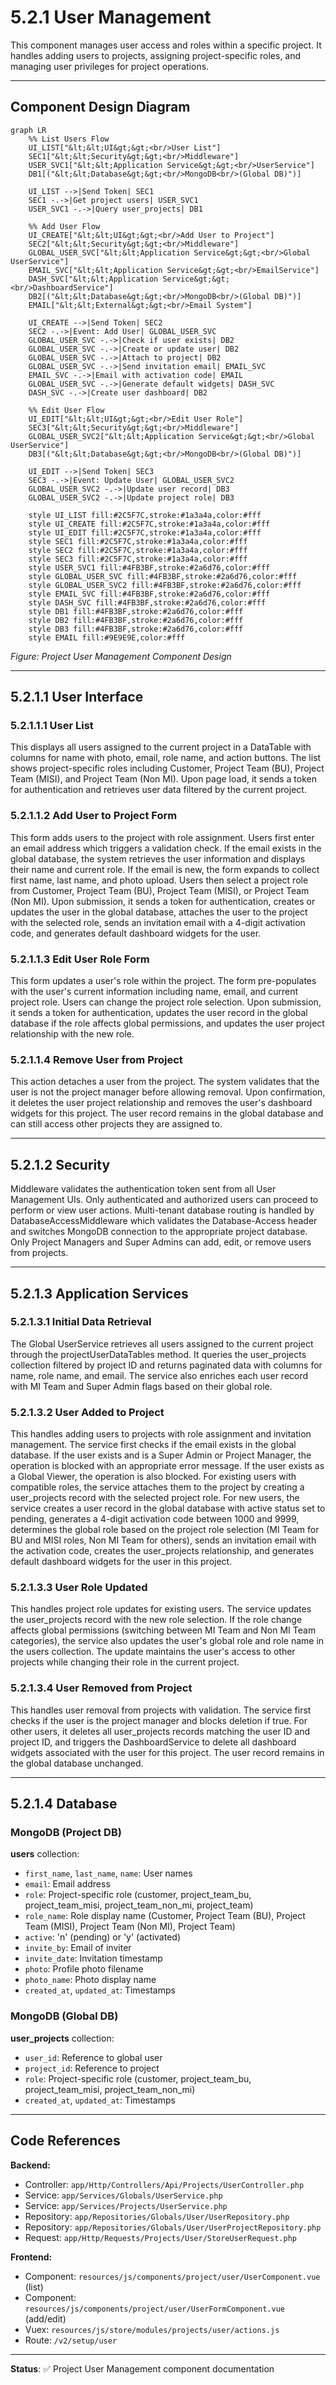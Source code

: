 # 5.2.1 User Management

This component manages user access and roles within a specific project. It handles adding users to projects, assigning project-specific roles, and managing user privileges for project operations.

---

## Component Design Diagram

```mermaid
graph LR
    %% List Users Flow
    UI_LIST["&lt;&lt;UI&gt;&gt;<br/>User List"]
    SEC1["&lt;&lt;Security&gt;&gt;<br/>Middleware"]
    USER_SVC1["&lt;&lt;Application Service&gt;&gt;<br/>UserService"]
    DB1[("&lt;&lt;Database&gt;&gt;<br/>MongoDB<br/>(Global DB)")]

    UI_LIST -->|Send Token| SEC1
    SEC1 -.->|Get project users| USER_SVC1
    USER_SVC1 -.->|Query user_projects| DB1

    %% Add User Flow
    UI_CREATE["&lt;&lt;UI&gt;&gt;<br/>Add User to Project"]
    SEC2["&lt;&lt;Security&gt;&gt;<br/>Middleware"]
    GLOBAL_USER_SVC["&lt;&lt;Application Service&gt;&gt;<br/>Global UserService"]
    EMAIL_SVC["&lt;&lt;Application Service&gt;&gt;<br/>EmailService"]
    DASH_SVC["&lt;&lt;Application Service&gt;&gt;<br/>DashboardService"]
    DB2[("&lt;&lt;Database&gt;&gt;<br/>MongoDB<br/>(Global DB)")]
    EMAIL["&lt;&lt;External&gt;&gt;<br/>Email System"]

    UI_CREATE -->|Send Token| SEC2
    SEC2 -.->|Event: Add User| GLOBAL_USER_SVC
    GLOBAL_USER_SVC -.->|Check if user exists| DB2
    GLOBAL_USER_SVC -.->|Create or update user| DB2
    GLOBAL_USER_SVC -.->|Attach to project| DB2
    GLOBAL_USER_SVC -.->|Send invitation email| EMAIL_SVC
    EMAIL_SVC -.->|Email with activation code| EMAIL
    GLOBAL_USER_SVC -.->|Generate default widgets| DASH_SVC
    DASH_SVC -.->|Create user dashboard| DB2

    %% Edit User Flow
    UI_EDIT["&lt;&lt;UI&gt;&gt;<br/>Edit User Role"]
    SEC3["&lt;&lt;Security&gt;&gt;<br/>Middleware"]
    GLOBAL_USER_SVC2["&lt;&lt;Application Service&gt;&gt;<br/>Global UserService"]
    DB3[("&lt;&lt;Database&gt;&gt;<br/>MongoDB<br/>(Global DB)")]

    UI_EDIT -->|Send Token| SEC3
    SEC3 -.->|Event: Update User| GLOBAL_USER_SVC2
    GLOBAL_USER_SVC2 -.->|Update user record| DB3
    GLOBAL_USER_SVC2 -.->|Update project role| DB3

    style UI_LIST fill:#2C5F7C,stroke:#1a3a4a,color:#fff
    style UI_CREATE fill:#2C5F7C,stroke:#1a3a4a,color:#fff
    style UI_EDIT fill:#2C5F7C,stroke:#1a3a4a,color:#fff
    style SEC1 fill:#2C5F7C,stroke:#1a3a4a,color:#fff
    style SEC2 fill:#2C5F7C,stroke:#1a3a4a,color:#fff
    style SEC3 fill:#2C5F7C,stroke:#1a3a4a,color:#fff
    style USER_SVC1 fill:#4FB3BF,stroke:#2a6d76,color:#fff
    style GLOBAL_USER_SVC fill:#4FB3BF,stroke:#2a6d76,color:#fff
    style GLOBAL_USER_SVC2 fill:#4FB3BF,stroke:#2a6d76,color:#fff
    style EMAIL_SVC fill:#4FB3BF,stroke:#2a6d76,color:#fff
    style DASH_SVC fill:#4FB3BF,stroke:#2a6d76,color:#fff
    style DB1 fill:#4FB3BF,stroke:#2a6d76,color:#fff
    style DB2 fill:#4FB3BF,stroke:#2a6d76,color:#fff
    style DB3 fill:#4FB3BF,stroke:#2a6d76,color:#fff
    style EMAIL fill:#9E9E9E,color:#fff
```

*Figure: Project User Management Component Design*

---

## 5.2.1.1 User Interface

### 5.2.1.1.1 User List

This displays all users assigned to the current project in a DataTable with columns for name with photo, email, role name, and action buttons. The list shows project-specific roles including Customer, Project Team (BU), Project Team (MISI), and Project Team (Non MI). Upon page load, it sends a token for authentication and retrieves user data filtered by the current project.

### 5.2.1.1.2 Add User to Project Form

This form adds users to the project with role assignment. Users first enter an email address which triggers a validation check. If the email exists in the global database, the system retrieves the user information and displays their name and current role. If the email is new, the form expands to collect first name, last name, and photo upload. Users then select a project role from Customer, Project Team (BU), Project Team (MISI), or Project Team (Non MI). Upon submission, it sends a token for authentication, creates or updates the user in the global database, attaches the user to the project with the selected role, sends an invitation email with a 4-digit activation code, and generates default dashboard widgets for the user.

### 5.2.1.1.3 Edit User Role Form

This form updates a user's role within the project. The form pre-populates with the user's current information including name, email, and current project role. Users can change the project role selection. Upon submission, it sends a token for authentication, updates the user record in the global database if the role affects global permissions, and updates the user project relationship with the new role.

### 5.2.1.1.4 Remove User from Project

This action detaches a user from the project. The system validates that the user is not the project manager before allowing removal. Upon confirmation, it deletes the user project relationship and removes the user's dashboard widgets for this project. The user record remains in the global database and can still access other projects they are assigned to.

---

## 5.2.1.2 Security

Middleware validates the authentication token sent from all User Management UIs. Only authenticated and authorized users can proceed to perform or view user actions. Multi-tenant database routing is handled by DatabaseAccessMiddleware which validates the Database-Access header and switches MongoDB connection to the appropriate project database. Only Project Managers and Super Admins can add, edit, or remove users from projects.

---

## 5.2.1.3 Application Services

### 5.2.1.3.1 Initial Data Retrieval

The Global UserService retrieves all users assigned to the current project through the projectUserDataTables method. It queries the user_projects collection filtered by project ID and returns paginated data with columns for name, role name, and email. The service also enriches each user record with MI Team and Super Admin flags based on their global role.

### 5.2.1.3.2 User Added to Project

This handles adding users to projects with role assignment and invitation management. The service first checks if the email exists in the global database. If the user exists and is a Super Admin or Project Manager, the operation is blocked with an appropriate error message. If the user exists as a Global Viewer, the operation is also blocked. For existing users with compatible roles, the service attaches them to the project by creating a user_projects record with the selected project role. For new users, the service creates a user record in the global database with active status set to pending, generates a 4-digit activation code between 1000 and 9999, determines the global role based on the project role selection (MI Team for BU and MISI roles, Non MI Team for others), sends an invitation email with the activation code, creates the user_projects relationship, and generates default dashboard widgets for the user in this project.

### 5.2.1.3.3 User Role Updated

This handles project role updates for existing users. The service updates the user_projects record with the new role selection. If the role change affects global permissions (switching between MI Team and Non MI Team categories), the service also updates the user's global role and role name in the users collection. The update maintains the user's access to other projects while changing their role in the current project.

### 5.2.1.3.4 User Removed from Project

This handles user removal from projects with validation. The service first checks if the user is the project manager and blocks deletion if true. For other users, it deletes all user_projects records matching the user ID and project ID, and triggers the DashboardService to delete all dashboard widgets associated with the user for this project. The user record remains in the global database unchanged.

---

## 5.2.1.4 Database

### MongoDB (Project DB)

**users** collection:
- `first_name`, `last_name`, `name`: User names
- `email`: Email address
- `role`: Project-specific role (customer, project_team_bu, project_team_misi, project_team_non_mi, project_team)
- `role_name`: Role display name (Customer, Project Team (BU), Project Team (MISI), Project Team (Non MI), Project Team)
- `active`: 'n' (pending) or 'y' (activated)
- `invite_by`: Email of inviter
- `invite_date`: Invitation timestamp
- `photo`: Profile photo filename
- `photo_name`: Photo display name
- `created_at`, `updated_at`: Timestamps

### MongoDB (Global DB)

**user_projects** collection:
- `user_id`: Reference to global user
- `project_id`: Reference to project
- `role`: Project-specific role (customer, project_team_bu, project_team_misi, project_team_non_mi)
- `created_at`, `updated_at`: Timestamps

---

## Code References

**Backend:**
- Controller: `app/Http/Controllers/Api/Projects/UserController.php`
- Service: `app/Services/Globals/UserService.php`
- Service: `app/Services/Projects/UserService.php`
- Repository: `app/Repositories/Globals/User/UserRepository.php`
- Repository: `app/Repositories/Globals/User/UserProjectRepository.php`
- Request: `app/Http/Requests/Projects/User/StoreUserRequest.php`

**Frontend:**
- Component: `resources/js/components/project/user/UserComponent.vue` (list)
- Component: `resources/js/components/project/user/UserFormComponent.vue` (add/edit)
- Vuex: `resources/js/store/modules/projects/user/actions.js`
- Route: `/v2/setup/user`

---

**Status**: ✅ Project User Management component documentation

